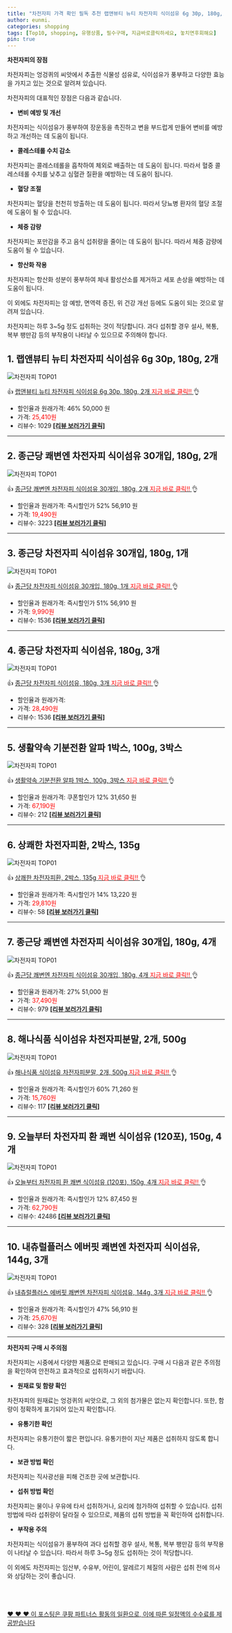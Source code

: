 ```yaml
---
title: "차전자피 가격 확인 필독 추천 랩앤뷰티 뉴티 차전자피 식이섬유 6g 30p, 180g, 2개 비교 장점 구매가이드"
author: eunmi.
categories: shopping
tags: [Top10, shopping, 유행상품, 필수구매, 지금바로클릭하세요, 놓치면후회해요]
pin: true
---
```

**차전자피의 장점**

차전자피는 엉겅퀴의 씨앗에서 추출한 식물성 섬유로, 식이섬유가 풍부하고 다양한 효능을 가지고 있는 것으로 알려져 있습니다.

차전자피의 대표적인 장점은 다음과 같습니다.

* **변비 예방 및 개선**

차전자피는 식이섬유가 풍부하여 장운동을 촉진하고 변을 부드럽게 만들어 변비를 예방하고 개선하는 데 도움이 됩니다.

* **콜레스테롤 수치 감소**

차전자피는 콜레스테롤을 흡착하여 체외로 배출하는 데 도움이 됩니다. 따라서 혈중 콜레스테롤 수치를 낮추고 심혈관 질환을 예방하는 데 도움이 됩니다.

* **혈당 조절**

차전자피는 혈당을 천천히 방출하는 데 도움이 됩니다. 따라서 당뇨병 환자의 혈당 조절에 도움이 될 수 있습니다.

* **체중 감량**

차전자피는 포만감을 주고 음식 섭취량을 줄이는 데 도움이 됩니다. 따라서 체중 감량에 도움이 될 수 있습니다.

* **항산화 작용**

차전자피는 항산화 성분이 풍부하여 체내 활성산소를 제거하고 세포 손상을 예방하는 데 도움이 됩니다.

이 외에도 차전자피는 암 예방, 면역력 증진, 위 건강 개선 등에도 도움이 되는 것으로 알려져 있습니다.

차전자피는 하루 3~5g 정도 섭취하는 것이 적당합니다. 과다 섭취할 경우 설사, 복통, 복부 팽만감 등의 부작용이 나타날 수 있으므로 주의해야 합니다.

   

## 1. 랩앤뷰티 뉴티 차전자피 식이섬유 6g 30p, 180g, 2개

![차전자피 TOP01](https://thumbnail10.coupangcdn.com/thumbnails/remote/230x230ex/image/retail/images/2022/09/23/17/3/b73c4372-c691-4b4a-b58b-c4849b8f3d03.jpg)


👍 [랩앤뷰티 뉴티 차전자피 식이섬유 6g 30p, 180g, 2개 <font color=red> 지금 바로 클릭!! </font> ](https://link.coupang.com/re/AFFSDP?lptag=AF3617701&subid=GithubCoopas&pageKey=7139257306&traceid=V0-153&itemId=17920671561&vendorItemId=83229416652) 👌 


- 할인율과 원래가격: 46%  50,000   원
- 가격: <span style='color:red'>25,410원</span>
- 리뷰수: 1029  [**[리뷰 보러가기 클릭]**](https://link.coupang.com/re/AFFSDP?lptag=AF3617701&subid=GithubCoopas&pageKey=7139257306&traceid=V0-153&itemId=17920671561&vendorItemId=83229416652)

---


   

## 2. 종근당 쾌변엔 차전자피 식이섬유 30개입, 180g, 2개

![차전자피 TOP01](https://thumbnail7.coupangcdn.com/thumbnails/remote/230x230ex/image/retail/images/7896964274767706-ab433f2a-e0bd-4750-aa54-68a16216602a.jpg)


👍 [종근당 쾌변엔 차전자피 식이섬유 30개입, 180g, 2개 <font color=red> 지금 바로 클릭!! </font> ](https://link.coupang.com/re/AFFSDP?lptag=AF3617701&subid=GithubCoopas&pageKey=7021474442&traceid=V0-153&itemId=2443190760&vendorItemId=70694705085) 👌 


- 할인율과 원래가격: 즉시할인가 52%  56,910   원
- 가격: <span style='color:red'>19,490원</span>
- 리뷰수: 3223  [**[리뷰 보러가기 클릭]**](https://link.coupang.com/re/AFFSDP?lptag=AF3617701&subid=GithubCoopas&pageKey=7021474442&traceid=V0-153&itemId=2443190760&vendorItemId=70694705085)

---


   

## 3. 종근당 차전자피 식이섬유 30개입, 180g, 1개

![차전자피 TOP01](https://thumbnail6.coupangcdn.com/thumbnails/remote/230x230ex/image/retail/images/2624047345287457-2c01708e-f257-41d0-b6d3-097a262914b5.jpg)


👍 [종근당 차전자피 식이섬유 30개입, 180g, 1개 <font color=red> 지금 바로 클릭!! </font> ](https://link.coupang.com/re/AFFSDP?lptag=AF3617701&subid=GithubCoopas&pageKey=7021474442&traceid=V0-153&itemId=17149828572&vendorItemId=3000853077) 👌 


- 할인율과 원래가격: 즉시할인가 51%  56,910   원
- 가격: <span style='color:red'>9,990원</span>
- 리뷰수: 1536  [**[리뷰 보러가기 클릭]**](https://link.coupang.com/re/AFFSDP?lptag=AF3617701&subid=GithubCoopas&pageKey=7021474442&traceid=V0-153&itemId=17149828572&vendorItemId=3000853077)

---


   

## 4. 종근당 차전자피 식이섬유, 180g, 3개

![차전자피 TOP01](https://thumbnail6.coupangcdn.com/thumbnails/remote/230x230ex/image/retail/images/7795550026296487-cb593ae0-678f-43c5-9537-cb381d2244fe.jpg)


👍 [종근당 차전자피 식이섬유, 180g, 3개 <font color=red> 지금 바로 클릭!! </font> ](https://link.coupang.com/re/AFFSDP?lptag=AF3617701&subid=GithubCoopas&pageKey=7021474442&traceid=V0-153&itemId=1044747256&vendorItemId=84723551089) 👌 


- 할인율과 원래가격: 
- 가격: <span style='color:red'>28,490원</span>
- 리뷰수: 1536  [**[리뷰 보러가기 클릭]**](https://link.coupang.com/re/AFFSDP?lptag=AF3617701&subid=GithubCoopas&pageKey=7021474442&traceid=V0-153&itemId=1044747256&vendorItemId=84723551089)

---


   

## 5. 생활약속 기분전환 알파 1박스, 100g, 3박스

![차전자피 TOP01](https://thumbnail6.coupangcdn.com/thumbnails/remote/230x230ex/image/vendor_inventory/7a9b/a7fb1815cae50644e97185c18b7a5c737cab6406b6bee019a55b25f8acf5.jpg)


👍 [생활약속 기분전환 알파 1박스, 100g, 3박스 <font color=red> 지금 바로 클릭!! </font> ](https://link.coupang.com/re/AFFSDP?lptag=AF3617701&subid=GithubCoopas&pageKey=4911899862&traceid=V0-153&itemId=13054067876&vendorItemId=79034748810) 👌 


- 할인율과 원래가격: 쿠폰할인가 12%  31,650   원
- 가격: <span style='color:red'>67,190원</span>
- 리뷰수: 212  [**[리뷰 보러가기 클릭]**](https://link.coupang.com/re/AFFSDP?lptag=AF3617701&subid=GithubCoopas&pageKey=4911899862&traceid=V0-153&itemId=13054067876&vendorItemId=79034748810)

---


   

## 6. 상쾌한 차전자피환, 2박스, 135g

![차전자피 TOP01](https://thumbnail6.coupangcdn.com/thumbnails/remote/230x230ex/image/vendor_inventory/1d12/27f788f9aa7fcd7cee8233b75bd342a931933463b0ed798bd6bd43143463.jpg)


👍 [상쾌한 차전자피환, 2박스, 135g <font color=red> 지금 바로 클릭!! </font> ](https://link.coupang.com/re/AFFSDP?lptag=AF3617701&subid=GithubCoopas&pageKey=6304278836&traceid=V0-153&itemId=13052628708&vendorItemId=80901647015) 👌 


- 할인율과 원래가격: 즉시할인가 14%  13,220   원
- 가격: <span style='color:red'>29,810원</span>
- 리뷰수: 58  [**[리뷰 보러가기 클릭]**](https://link.coupang.com/re/AFFSDP?lptag=AF3617701&subid=GithubCoopas&pageKey=6304278836&traceid=V0-153&itemId=13052628708&vendorItemId=80901647015)

---


   

## 7. 종근당 쾌변엔 차전자피 식이섬유 30개입, 180g, 4개

![차전자피 TOP01](https://thumbnail9.coupangcdn.com/thumbnails/remote/230x230ex/image/retail/images/ed454e7c-b768-4020-af4d-c7fe8ae443a1880981686833165383.png)


👍 [종근당 쾌변엔 차전자피 식이섬유 30개입, 180g, 4개 <font color=red> 지금 바로 클릭!! </font> ](https://link.coupang.com/re/AFFSDP?lptag=AF3617701&subid=GithubCoopas&pageKey=7021474442&traceid=V0-153&itemId=19421766212&vendorItemId=86533240372) 👌 


- 할인율과 원래가격: 27%  51,000   원
- 가격: <span style='color:red'>37,490원</span>
- 리뷰수: 979  [**[리뷰 보러가기 클릭]**](https://link.coupang.com/re/AFFSDP?lptag=AF3617701&subid=GithubCoopas&pageKey=7021474442&traceid=V0-153&itemId=19421766212&vendorItemId=86533240372)

---


   

## 8. 해나식품 식이섬유 차전자피분말, 2개, 500g

![차전자피 TOP01](https://thumbnail8.coupangcdn.com/thumbnails/remote/230x230ex/image/retail/images/2020/03/04/16/5/0257b520-26b2-4d71-acc5-4cd699b1191f.jpg)


👍 [해나식품 식이섬유 차전자피분말, 2개, 500g <font color=red> 지금 바로 클릭!! </font> ](https://link.coupang.com/re/AFFSDP?lptag=AF3617701&subid=GithubCoopas&pageKey=1318537667&traceid=V0-153&itemId=2338554860&vendorItemId=70335170175) 👌 


- 할인율과 원래가격: 즉시할인가 60%  71,260   원
- 가격: <span style='color:red'>15,760원</span>
- 리뷰수: 117  [**[리뷰 보러가기 클릭]**](https://link.coupang.com/re/AFFSDP?lptag=AF3617701&subid=GithubCoopas&pageKey=1318537667&traceid=V0-153&itemId=2338554860&vendorItemId=70335170175)

---


   

## 9. 오늘부터 차전자피 환 쾌변 식이섬유 (120포), 150g, 4개

![차전자피 TOP01](https://thumbnail10.coupangcdn.com/thumbnails/remote/230x230ex/image/vendor_inventory/7a92/a445ddf1b0972ea67842fdce6df0736ea7982090b2a37d61ed95b424a050.jpg)


👍 [오늘부터 차전자피 환 쾌변 식이섬유 (120포), 150g, 4개 <font color=red> 지금 바로 클릭!! </font> ](https://link.coupang.com/re/AFFSDP?lptag=AF3617701&subid=GithubCoopas&pageKey=7156455412&traceid=V0-153&itemId=18003783973&vendorItemId=85577406932) 👌 


- 할인율과 원래가격: 즉시할인가 12%  87,450   원
- 가격: <span style='color:red'>62,790원</span>
- 리뷰수: 42486  [**[리뷰 보러가기 클릭]**](https://link.coupang.com/re/AFFSDP?lptag=AF3617701&subid=GithubCoopas&pageKey=7156455412&traceid=V0-153&itemId=18003783973&vendorItemId=85577406932)

---


   

## 10. 내츄럴플러스 에버핏 쾌변엔 차전자피 식이섬유, 144g, 3개

![차전자피 TOP01](https://thumbnail10.coupangcdn.com/thumbnails/remote/230x230ex/image/retail/images/1915245255358078-25fbe0e5-8fef-4d1c-bf51-28fbbb19a835.jpg)


👍 [내츄럴플러스 에버핏 쾌변엔 차전자피 식이섬유, 144g, 3개 <font color=red> 지금 바로 클릭!! </font> ](https://link.coupang.com/re/AFFSDP?lptag=AF3617701&subid=GithubCoopas&pageKey=67557470&traceid=V0-153&itemId=554731995&vendorItemId=4457425080) 👌 


- 할인율과 원래가격: 즉시할인가 47%  56,910   원
- 가격: <span style='color:red'>25,670원</span>
- 리뷰수: 328  [**[리뷰 보러가기 클릭]**](https://link.coupang.com/re/AFFSDP?lptag=AF3617701&subid=GithubCoopas&pageKey=67557470&traceid=V0-153&itemId=554731995&vendorItemId=4457425080)

---
**차전자피 구매 시 주의점**

차전자피는 시중에서 다양한 제품으로 판매되고 있습니다. 구매 시 다음과 같은 주의점을 확인하여 안전하고 효과적으로 섭취하시기 바랍니다.

* **원재료 및 함량 확인**

차전자피의 원재료는 엉겅퀴의 씨앗으로, 그 외의 첨가물은 없는지 확인합니다. 또한, 함량이 정확하게 표기되어 있는지 확인합니다.

* **유통기한 확인**

차전자피는 유통기한이 짧은 편입니다. 유통기한이 지난 제품은 섭취하지 않도록 합니다.

* **보관 방법 확인**

차전자피는 직사광선을 피해 건조한 곳에 보관합니다.

* **섭취 방법 확인**

차전자피는 물이나 우유에 타서 섭취하거나, 요리에 첨가하여 섭취할 수 있습니다. 섭취 방법에 따라 섭취량이 달라질 수 있으므로, 제품의 섭취 방법을 꼭 확인하여 섭취합니다.

* **부작용 주의**

차전자피는 식이섬유가 풍부하여 과다 섭취할 경우 설사, 복통, 복부 팽만감 등의 부작용이 나타날 수 있습니다. 따라서 하루 3~5g 정도 섭취하는 것이 적당합니다.

이 외에도 차전자피는 임산부, 수유부, 어린이, 알레르기 체질의 사람은 섭취 전에 의사와 상담하는 것이 좋습니다.<br><br><br><br><br> [ ❤ ❤ ❤ 이 포스팅은 쿠팡 파트너스 활동의 일환으로, 이에 따른 일정액의 수수료를 제공받습니다](https://link.coupang.com/a/bcEFyh)